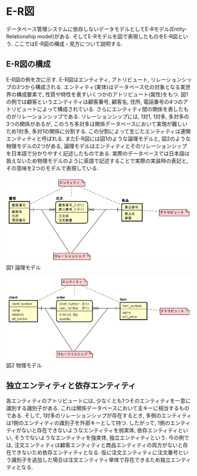 # E-R図
データベース管理システムに依存しないデータモデルとしてE-Rモデル(Entity-Relationship model)がある. そしてE-Rモデルを図で表現したものをE-R図という. ここではE-R図の構成・見方について説明する. 

## E-R図の構成
E-R図の例を次に示す.
E-R図はエンティティ, アトリビュート, リレーションシップの3つから構成される. エンティティ(実体)はデータベース化の対象となる実世界の構成要素で, 性質や特性を表すいくつかのアトリビュート(属性)をもつ. 図1の例では顧客というエンティティは顧客番号, 顧客名, 住所, 電話番号の4つのアトリビュートによって構成されている. さらにエンティティ間の関係を表したものがリレーションシップである. リレーションシップには, 1対1, 1対多, 多対多の3つの関係があるが, このうち多対多は関係データベースにおいて実現が難しいため1対多, 多対1の関係に分割する. この分割によって生じたエンティティは連関エンティティと呼ばれる. またE-R図には図1のような論理モデルと, 図2のような物理モデルの2つがある, 論理モデルはエンティティとそのリレーションシップを日本語で分かりやすく記述したものである. 実際のデータベースでは日本語は扱えないため物理モデルのように英語で記述することで実際の実装時の表記と, その意味を2つのモデルで表現している. 


![img1](./E-R_example1/E-R_example1-1.png)
図1 論理モデル


![img1](./E-R_example1/E-R_example1-2.png)
図2 物理モデル

## 独立エンティティと依存エンティティ
各エンティティのアトリビュートには, 少なくとも1つそのエンティティを一意に識別する識別子がある. これは関係データベースにおいて主キーに相当するものである. そして, 1対多のリレーションシップが存在するとき, 多側のエンティティは1側のエンティティの識別子を外部キーとして持つ. したがって, 1側のエンティティがないと存在できないようなエンティティを弱実体, 依存エンティティといい, そうでないようなエンティティを強実体, 独立エンティティという. 今の例では, 注文エンティティは顧客エンティティと商品エンティティの両方がないと存在できないため依存エンティティとなる. 仮に注文エンティティに注文番号という識別子を追加した場合は注文エンティティ単体で存在できるため独立エンティティとなる. 